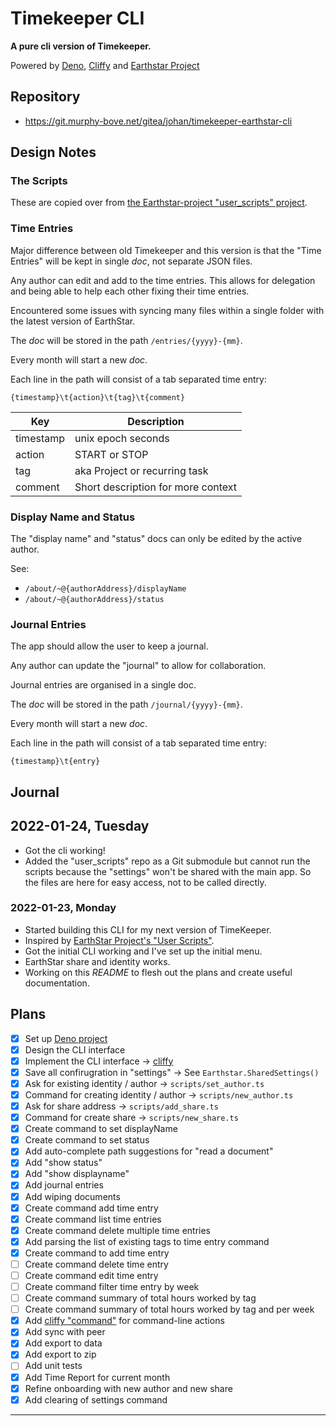 # Timekeeper CLI

**A pure cli version of Timekeeper.**

Powered by [Deno](https://deno.land), [Cliffy](https://deno.land/x/cliffy) and [Earthstar Project](https://github.com/earthstar-project/earthstar)

## Repository

- <https://git.murphy-bove.net/gitea/johan/timekeeper-earthstar-cli>

## Design Notes

### The Scripts

These are copied over from [the Earthstar-project "user_scripts" project](https://github.com/earthstar-project/user_scripts).

### Time Entries

Major difference between old Timekeeper and this version is that the "Time Entries" will be kept in single _doc_, not separate JSON files.

Any author can edit and add to the time entries. This allows for delegation and being able to help each other fixing their time entries.

Encountered some issues with syncing many files within a single folder with the latest version of EarthStar.

The _doc_ will be stored in the path `/entries/{yyyy}-{mm}`.

Every month will start a new _doc_.

Each line in the path will consist of a tab separated time entry:

    {timestamp}\t{action}\t{tag}\t{comment}

| Key       | Description                        |
|-----------|------------------------------------|
| timestamp | unix epoch seconds                 |
| action    | START or STOP                      |
| tag       | aka Project or recurring task      |
| comment   | Short description for more context |

### Display Name and Status

The "display name" and "status" docs can only be edited by the active author.

See:

- `/about/~@{authorAddress}/displayName`
- `/about/~@{authorAddress}/status`

### Journal Entries

The app should allow the user to keep a journal.

Any author can update the "journal" to allow for collaboration.

Journal entries are organised in a single doc.

The _doc_ will be stored in the path `/journal/{yyyy}-{mm}`.

Every month will start a new _doc_.

Each line in the path will consist of a tab separated time entry:

    {timestamp}\t{entry}

## Journal

## 2022-01-24, Tuesday

- Got the cli working!
- Added the "user_scripts" repo as a Git submodule but cannot run the scripts because the "settings" won't be shared with the main app. So the files are here for easy access, not to be called directly.

### 2022-01-23, Monday

- Started building this CLI for my next version of TimeKeeper.
- Inspired by [EarthStar Project's "User Scripts"](https://github.com/earthstar-project/user_scripts).
- Got the initial CLI working and I've set up the initial menu.
- EarthStar share and identity works.
- Working on this _README_ to flesh out the plans and create useful documentation.

## Plans

- [x] Set up [Deno project](https://deno.land)
- [x] Design the CLI interface
- [x] Implement the CLI interface -> [cliffy](https://deno.land/x/cliffy)
- [x] Save all confirugration in "settings" -> See `Earthstar.SharedSettings()`
- [x] Ask for existing identity / author -> `scripts/set_author.ts`
- [x] Command for creating identity / author -> `scripts/new_author.ts`
- [x] Ask for share address -> `scripts/add_share.ts`
- [x] Command for create share -> `scripts/new_share.ts`
- [x] Create command to set displayName
- [x] Create command to set status
- [x] Add auto-complete path suggestions for "read a document"
- [x] Add "show status"
- [x] Add "show displayname"
- [x] Add journal entries
- [x] Add wiping documents
- [x] Create command add time entry
- [x] Create command list time entries
- [x] Create command delete multiple time entries
- [x] Add parsing the list of existing tags to time entry command
- [x] Create command to add time entry
- [ ] Create command delete time entry
- [ ] Create command edit time entry
- [ ] Create command filter time entry by week
- [ ] Create command summary of total hours worked by tag
- [ ] Create command summary of total hours worked by tag and per week
- [x] Add [cliffy "command"](https://cliffy.io/docs@v0.25.7/command) for command-line actions
- [x] Add sync with peer
- [x] Add export to data
- [x] Add export to zip
- [ ] Add unit tests
- [x] Add Time Report for current month
- [x] Refine onboarding with new author and new share
- [x] Add clearing of settings command

---